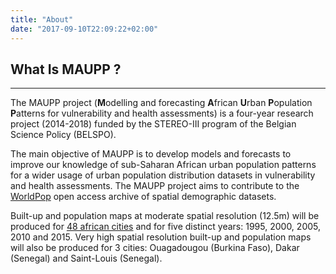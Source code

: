 ```yaml
---
title: "About"
date: "2017-09-10T22:09:22+02:00"
---
```


## What Is MAUPP ?

---

The MAUPP project (**M**odelling and forecasting **A**frican **U**rban **P**opulation **P**atterns for vulnerability and health assessments) is a four-year research project (2014-2018) funded by the STEREO-III program of the Belgian Science Policy (BELSPO).

The main objective of MAUPP is to develop models and forecasts to improve our knowledge of sub-Saharan African urban population patterns for a wider usage of urban population distribution datasets in vulnerability and health assessments. The MAUPP project aims to contribute to the [WorldPop](http://www.worldpop.org) open access archive of spatial demographic datasets.

Built-up and population maps at moderate spatial resolution (12.5m) will be produced for [48 african cities](page/cities) and for five distinct years: 1995, 2000, 2005, 2010 and 2015. Very high spatial resolution built-up and population maps will also be produced for 3 cities: Ouagadougou (Burkina Faso), Dakar (Senegal) and Saint-Louis (Senegal).
